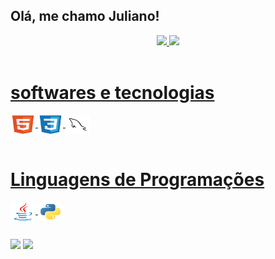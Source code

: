 ## Olá, me chamo Juliano!

<div align="center">
  <a href="https://github.com/JulianoDADR">
  <img height="150em" src="https://github-readme-stats.vercel.app/api?username=JulianoDADR&show_icons=true&theme=dark&include_all_commits=false&count_private=true"/>
  <img height="150em" src="https://github-readme-stats.vercel.app/api/top-langs/?username=JulianoDADR&layout=compact&langs_count=7&theme=dark"/>
</div>
  
  <div style="display: inline_block"><br>
    <h1> softwares e tecnologias</h1>
       <img align="center" alt="Juliano-HTML" height="30" width="40" src="https://raw.githubusercontent.com/devicons/devicon/master/icons/html5/html5-original.svg">
       <img align="center" alt="Juliano-CSS" height="30" width="40" src="https://raw.githubusercontent.com/devicons/devicon/master/icons/css3/css3-original.svg">
       <img align="center" alt="Juliano-CSS" height="30" width="40" src="https://github.com/vorillaz/devicons/blob/master/!SVG/mysql.svg">
  <div>

 <div style="display: inline_block"><br>
   <h1> Linguagens de Programações</h1>
  <img align="center" alt="Juliano-Java" height="30" width="40" src="https://raw.githubusercontent.com/devicons/devicon/master/icons/java/java-original.svg">
  <img align="center" alt="Juliano-Java" height="30" width="40" src="https://raw.githubusercontent.com/devicons/devicon/master/icons/python/python-original.svg">
</div>

##

<div> 
  <a href="https://instagram.com/JulinDantas" target="_blank"><img src="https://img.shields.io/badge/-Instagram-%23E4405F?style=for-the-badge&logo=instagram&logoColor=white" target="_blank"></a>
  <a href="https://www.linkedin.com/in/juliano-dantas-rodrigues-9ab5b2216/" target="_blank"><img src="https://img.shields.io/badge/-LinkedIn-%230077B5?style=for-the-badge&logo=linkedin&logoColor=white" target="_blank"></a> 
  </div>

 

